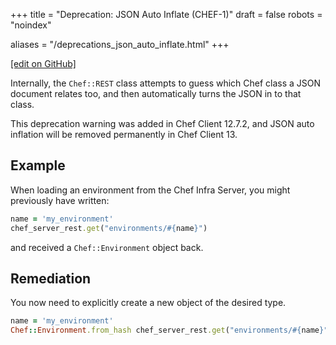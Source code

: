 +++
title = "Deprecation: JSON Auto Inflate (CHEF-1)"
draft = false
robots = "noindex"


aliases = "/deprecations_json_auto_inflate.html"
+++

[\[edit on GitHub\]](https://github.com/chef/chef-web-docs/blob/master/content/deprecations_json_auto_inflate.md)

Internally, the `Chef::REST` class attempts to guess which Chef class a
JSON document relates too, and then automatically turns the JSON in to
that class.

This deprecation warning was added in Chef Client 12.7.2, and JSON auto
inflation will be removed permanently in Chef Client 13.

## Example

When loading an environment from the Chef Infra Server, you might
previously have written:

```ruby
name = 'my_environment'
chef_server_rest.get("environments/#{name}")
```

and received a `Chef::Environment` object back.

## Remediation

You now need to explicitly create a new object of the desired type.

```ruby
name = 'my_environment'
Chef::Environment.from_hash chef_server_rest.get("environments/#{name}")
```
